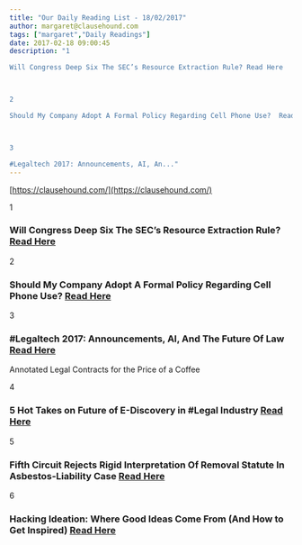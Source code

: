 ```yaml
---
title: "Our Daily Reading List - 18/02/2017"
author: margaret@clausehound.com
tags: ["margaret","Daily Readings"]
date: 2017-02-18 09:00:45
description: "1

Will Congress Deep Six The SEC’s Resource Extraction Rule? Read Here



2

Should My Company Adopt A Formal Policy Regarding Cell Phone Use?  Read Here



3

#Legaltech 2017: Announcements, AI, An..."
---
```


[https://clausehound.com/](https://clausehound.com/)

1

### Will Congress Deep Six The SEC’s Resource Extraction Rule? [Read Here](https://goo.gl/6V4BRX)

2

### Should My Company Adopt A Formal Policy Regarding Cell Phone Use?  [Read Here](https://goo.gl/Q4TYqp)

3

### #Legaltech 2017: Announcements, AI, And The Future Of Law  [Read Here](https://goo.gl/LhFfJQ)

Annotated Legal Contracts
for the Price of a Coffee

4

### 5 Hot Takes on Future of E-Discovery in #Legal Industry  [Read Here](https://goo.gl/9bexgm)

5

### Fifth Circuit Rejects Rigid Interpretation Of Removal Statute In Asbestos-Liability Case  [Read Here](http://www.forbes.com/sites/wlf/2017/02/10/fifth-circuit-rejects-rigid-interpretation-of-removal-statute-in-asbestos-liability-case/#5cb52bd06087)

6

### Hacking Ideation: Where Good Ideas Come From (And How to Get Inspired)  [Read Here](https://www.shopify.ca/blog/ideation-process)
